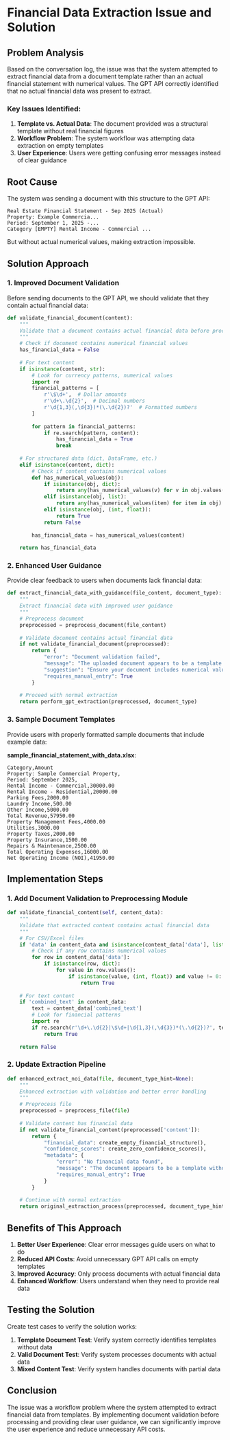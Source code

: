 # Financial Data Extraction Issue and Solution

## Problem Analysis

Based on the conversation log, the issue was that the system attempted to extract financial data from a document template rather than an actual financial statement with numerical values. The GPT API correctly identified that no actual financial data was present to extract.

### Key Issues Identified:

1. **Template vs. Actual Data**: The document provided was a structural template without real financial figures
2. **Workflow Problem**: The system workflow was attempting data extraction on empty templates
3. **User Experience**: Users were getting confusing error messages instead of clear guidance

## Root Cause

The system was sending a document with this structure to the GPT API:
```
Real Estate Financial Statement - Sep 2025 (Actual)
Property: Example Commercia...
Period: September 1, 2025 -...
Category [EMPTY] Rental Income - Commercial ...
```

But without actual numerical values, making extraction impossible.

## Solution Approach

### 1. Improved Document Validation

Before sending documents to the GPT API, we should validate that they contain actual financial data:

```python
def validate_financial_document(content):
    """
    Validate that a document contains actual financial data before processing
    """
    # Check if document contains numerical financial values
    has_financial_data = False
    
    # For text content
    if isinstance(content, str):
        # Look for currency patterns, numerical values
        import re
        financial_patterns = [
            r'\$\d+',  # Dollar amounts
            r'\d+\.\d{2}',  # Decimal numbers
            r'\d{1,3}(,\d{3})*(\.\d{2})?'  # Formatted numbers
        ]
        
        for pattern in financial_patterns:
            if re.search(pattern, content):
                has_financial_data = True
                break
    
    # For structured data (dict, DataFrame, etc.)
    elif isinstance(content, dict):
        # Check if content contains numerical values
        def has_numerical_values(obj):
            if isinstance(obj, dict):
                return any(has_numerical_values(v) for v in obj.values())
            elif isinstance(obj, list):
                return any(has_numerical_values(item) for item in obj)
            elif isinstance(obj, (int, float)):
                return True
            return False
            
        has_financial_data = has_numerical_values(content)
    
    return has_financial_data
```

### 2. Enhanced User Guidance

Provide clear feedback to users when documents lack financial data:

```python
def extract_financial_data_with_guidance(file_content, document_type):
    """
    Extract financial data with improved user guidance
    """
    # Preprocess document
    preprocessed = preprocess_document(file_content)
    
    # Validate document contains actual financial data
    if not validate_financial_document(preprocessed):
        return {
            "error": "Document validation failed",
            "message": "The uploaded document appears to be a template without actual financial data. Please upload a document containing real financial figures.",
            "suggestion": "Ensure your document includes numerical values for income, expenses, and other financial metrics.",
            "requires_manual_entry": True
        }
    
    # Proceed with normal extraction
    return perform_gpt_extraction(preprocessed, document_type)
```

### 3. Sample Document Templates

Provide users with properly formatted sample documents that include example data:

**sample_financial_statement_with_data.xlsx**:
```
Category,Amount
Property: Sample Commercial Property,
Period: September 2025,
Rental Income - Commercial,30000.00
Rental Income - Residential,20000.00
Parking Fees,2000.00
Laundry Income,500.00
Other Income,5000.00
Total Revenue,57950.00
Property Management Fees,4000.00
Utilities,3000.00
Property Taxes,2000.00
Property Insurance,1500.00
Repairs & Maintenance,2500.00
Total Operating Expenses,16000.00
Net Operating Income (NOI),41950.00
```

## Implementation Steps

### 1. Add Document Validation to Preprocessing Module

```python
def validate_financial_content(self, content_data):
    """
    Validate that extracted content contains actual financial data
    """
    # For CSV/Excel files
    if 'data' in content_data and isinstance(content_data['data'], list):
        # Check if any row contains numerical values
        for row in content_data['data']:
            if isinstance(row, dict):
                for value in row.values():
                    if isinstance(value, (int, float)) and value != 0:
                        return True
    
    # For text content
    if 'combined_text' in content_data:
        text = content_data['combined_text']
        # Look for financial patterns
        import re
        if re.search(r'\d+\.\d{2}|\$\d+|\d{1,3}(,\d{3})*(\.\d{2})?', text):
            return True
            
    return False
```

### 2. Update Extraction Pipeline

```python
def enhanced_extract_noi_data(file, document_type_hint=None):
    """
    Enhanced extraction with validation and better error handling
    """
    # Preprocess file
    preprocessed = preprocess_file(file)
    
    # Validate content has financial data
    if not validate_financial_content(preprocessed['content']):
        return {
            "financial_data": create_empty_financial_structure(),
            "confidence_scores": create_zero_confidence_scores(),
            "metadata": {
                "error": "No financial data found",
                "message": "The document appears to be a template without actual financial figures. Please upload a document with real financial data.",
                "requires_manual_entry": True
            }
        }
    
    # Continue with normal extraction
    return original_extraction_process(preprocessed, document_type_hint)
```

## Benefits of This Approach

1. **Better User Experience**: Clear error messages guide users on what to do
2. **Reduced API Costs**: Avoid unnecessary GPT API calls on empty templates
3. **Improved Accuracy**: Only process documents with actual financial data
4. **Enhanced Workflow**: Users understand when they need to provide real data

## Testing the Solution

Create test cases to verify the solution works:

1. **Template Document Test**: Verify system correctly identifies templates without data
2. **Valid Document Test**: Verify system processes documents with actual data
3. **Mixed Content Test**: Verify system handles documents with partial data

## Conclusion

The issue was a workflow problem where the system attempted to extract financial data from templates. By implementing document validation before processing and providing clear user guidance, we can significantly improve the user experience and reduce unnecessary API costs.
